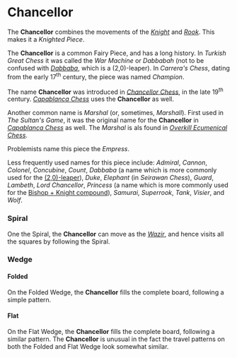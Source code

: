 # Chancellor

The **Chancellor** combines the movements of the [*Knight*](knight.html)
and [*Rook*](rook.html). This makes it a *Knighted Piece*.

The **Chancellor** is a common Fairy Piece, and has a long history.
In *Turkish Great Chess* it was called the *War Machine* or 
*Dabbabah* (not to be confused with [*Dabbaba*](dabbaba.html), which
is a (2,0)-leaper). In *Carrera's Chess*, dating from the early
17<sup>th</sup> century, the piece was named *Champion*.

The name **Chancellor** was introduced in [*Chancellor Chess*](#wiki),
in the late 19<sup>th</sup> century. [*Capablanca Chess*](#wiki)
uses the **Chancellor** as well. 

Another common name is *Marshal* (or, sometimes, *Marshall*).
First used in *The Sultan's Game*,
it was the original name for the **Chancellor** in [*Capablanca Chess*](#wiki)
as well. The *Marshal* is als found in [*Overkill Ecumenical
Chess*](#chess-v:rules/overkill-ecumenical-chess).

Problemists name this piece the *Empress*.

Less frequently used names for this piece include:
*Admiral*,
*Cannon*,
*Colonel*,
*Concubine*,
*Count*,
*Dabbaba* (a name which is more commonly used for the
           [(2,0)-leaper](dabbaba.html)),
*Duke*,
*Elephant* (in *Seirawan Chess*),
*Guard*,
*Lambeth*,
*Lord Chancellor*,
*Princess* (a name which is more commonly used for the
            [Bishop + Knight compound](archbishop.html?piece=princess)),
*Samurai*,
*Superrook*,
*Tank*,
*Visier*,
and *Wolf*.

### Spiral

One the Spiral, the **Chancellor** can move as the [*Wazir*](wazir.html),
and hence visits all the squares by following the Spiral.

### Wedge

#### Folded

On the Folded Wedge, the **Chancellor** fills the complete board, following
a simple pattern.

#### Flat

On the Flat Wedge, the **Chancellor** fills the complete board, following
a similar pattern. The **Chancellor** is unusual in the fact the travel
patterns on both the Folded and Flat Wedge look somewhat similar.
